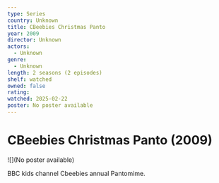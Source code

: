 ```yaml
---
type: Series
country: Unknown
title: CBeebies Christmas Panto
year: 2009
director: Unknown
actors:
  - Unknown
genre:
  - Unknown
length: 2 seasons (2 episodes)
shelf: watched
owned: false
rating:
watched: 2025-02-22
poster: No poster available
---
```


# CBeebies Christmas Panto (2009)

![](No poster available)

BBC kids channel Cbeebies annual Pantomime.